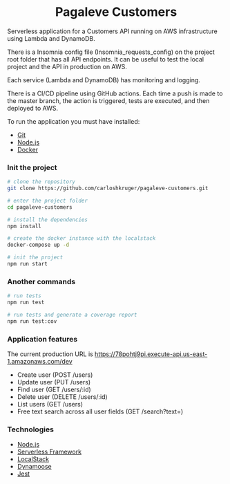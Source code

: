 <h1 align="center">
    Pagaleve Customers
</h1>

<p>Serverless application for a Customers API running on AWS infrastructure using Lambda and DynamoDB.<p>
<p>There is a Insomnia config file (Insomnia_requests_config) on the project root folder that has all API endpoints. It can be useful to test the local project and the API in production on AWS.</p>
<p>Each service (Lambda and DynamoDB) has monitoring and logging.</p>
<p>There is a CI/CD pipeline using GitHub actions. Each time a push is made to the master branch, the action is triggered, tests are executed, and then deployed to AWS.</p>

To run the application you must have installed:

- [Git](https://git-scm.com)
- [Node.js](https://nodejs.org/)
- [Docker](https://www.docker.com/)

### Init the project

```bash
# clone the repository
git clone https://github.com/carloshkruger/pagaleve-customers.git

# enter the project folder
cd pagaleve-customers

# install the dependencies
npm install

# create the docker instance with the localstack
docker-compose up -d

# init the project
npm run start

```

### Another commands

```bash
# run tests
npm run test

# run tests and generate a coverage report
npm run test:cov

```

### Application features

The current production URL is https://78pohtj9pi.execute-api.us-east-1.amazonaws.com/dev

- Create user (POST /users)
- Update user (PUT /users)
- Find user (GET /users/:id)
- Delete user (DELETE /users/:id)
- List users (GET /users)
- Free text search across all user fields (GET /search?text=)

### Technologies

- [Node.js](https://nodejs.org/)
- [Serverless Framework](https://www.serverless.com/)
- [LocalStack](https://localstack.cloud/)
- [Dynamoose](https://dynamoosejs.com/)
- [Jest](https://jestjs.io/)
